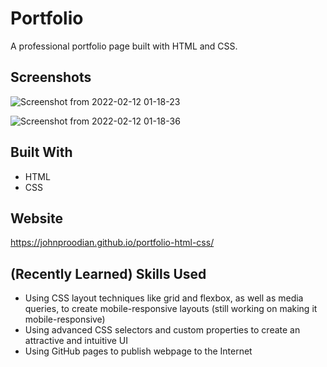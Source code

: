 # Portfolio

A professional portfolio page built with HTML and CSS.

## Screenshots

![Screenshot from 2022-02-12 01-18-23](https://user-images.githubusercontent.com/93355671/153701498-36140c74-2274-4c09-b99a-68de1a452da9.png)

![Screenshot from 2022-02-12 01-18-36](https://user-images.githubusercontent.com/93355671/153701497-a6084020-a969-4ea5-97cf-62dcbad70617.png)

## Built With
* HTML
* CSS

## Website
https://johnproodian.github.io/portfolio-html-css/

## (Recently Learned) Skills Used

* Using CSS layout techniques like grid and flexbox, as well as media queries, to create mobile-responsive layouts (still working on making it mobile-responsive)
* Using advanced CSS selectors and custom properties to create an attractive and intuitive UI
* Using GitHub pages to publish webpage to the Internet
